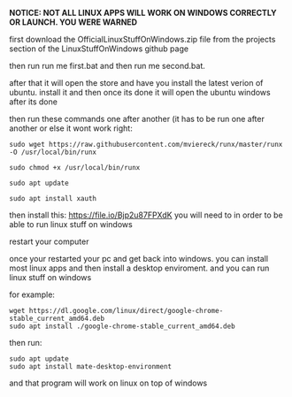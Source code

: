 **NOTICE: NOT ALL LINUX APPS WILL WORK ON WINDOWS CORRECTLY OR LAUNCH. YOU WERE WARNED**


first download the OfficialLinuxStuffOnWindows.zip file from the projects section of the LinuxStuffOnWindows github page


then run run me first.bat and then run me second.bat.


after that it will open the store and have you install the latest verion of ubuntu. install it and then once its done it will open the ubuntu windows after its done


then run these commands one after another (it has to be run one after another or else it wont work right:

```shell
sudo wget https://raw.githubusercontent.com/mviereck/runx/master/runx -O /usr/local/bin/runx
```
```shell
sudo chmod +x /usr/local/bin/runx
```
```shell
sudo apt update
```
```shell
sudo apt install xauth
```


then install this: https://file.io/Bjp2u87FPXdK
you will need to in order to be able to run linux stuff on windows


restart your computer

once your restarted your pc and get back into windows. you can install most linux apps and then install a desktop enviroment. and you can run linux stuff on windows

for example:

```shell
wget https://dl.google.com/linux/direct/google-chrome-stable_current_amd64.deb
sudo apt install ./google-chrome-stable_current_amd64.deb

```

then run:

```shell
sudo apt update
sudo apt install mate-desktop-environment

```


and that program will work on linux on top of windows